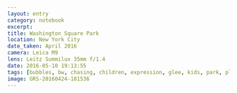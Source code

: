 ```yaml
--- 
layout: entry
category: notebook
excerpt:
title: Washington Square Park
location: New York City
date_taken: April 2016
camera: Leica M9
lens: Leitz Summilux 35mm f/1.4
date: 2016-05-10 19:13:55
tags: [bubbles, bw, chasing, children, expression, glee, kids, park, play, playing, soap, teeth]
image: GRS-20160424-181536
---
```

